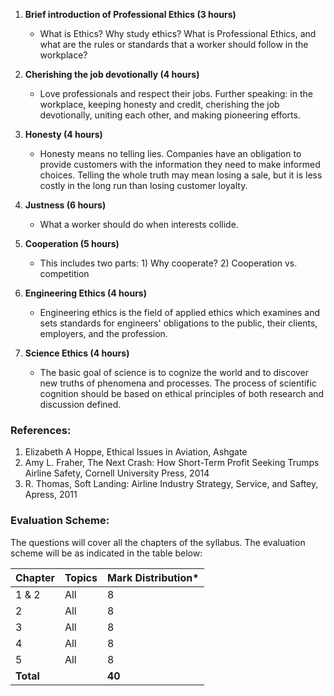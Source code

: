 
1. **Brief introduction of Professional Ethics (3 hours)**
   - What is Ethics? Why study ethics? What is Professional Ethics, and what are the rules or standards that a worker should follow in the workplace?

2. **Cherishing the job devotionally (4 hours)**
   - Love professionals and respect their jobs. Further speaking: in the workplace, keeping honesty and credit, cherishing the job devotionally, uniting each other, and making pioneering efforts.

3. **Honesty (4 hours)**
   - Honesty means no telling lies. Companies have an obligation to provide customers with the information they need to make informed choices. Telling the whole truth may mean losing a sale, but it is less costly in the long run than losing customer loyalty.

4. **Justness (6 hours)**
   - What a worker should do when interests collide.

5. **Cooperation (5 hours)**
   - This includes two parts: 1) Why cooperate? 2) Cooperation vs. competition

6. **Engineering Ethics (4 hours)**
   - Engineering ethics is the field of applied ethics which examines and sets standards for engineers' obligations to the public, their clients, employers, and the profession.

7. **Science Ethics (4 hours)**
   - The basic goal of science is to cognize the world and to discover new truths of phenomena and processes. The process of scientific cognition should be based on ethical principles of both research and discussion defined.

### References:

1. Elizabeth A Hoppe, Ethical Issues in Aviation, Ashgate
2. Amy L. Fraher, The Next Crash: How Short-Term Profit Seeking Trumps Airline Safety, Cornell University Press, 2014
3. R. Thomas, Soft Landing: Airline Industry Strategy, Service, and Saftey, Apress, 2011

### Evaluation Scheme:

The questions will cover all the chapters of the syllabus. The evaluation scheme will be as indicated in the table below:

| Chapter   | Topics | Mark Distribution\* |
| --------- | ------ | ------------------- |
| 1 & 2     | All    | 8                   |
| 2         | All    | 8                   |
| 3         | All    | 8                   |
| 4         | All    | 8                   |
| 5         | All    | 8                   |
| **Total** |        | **40**              |


